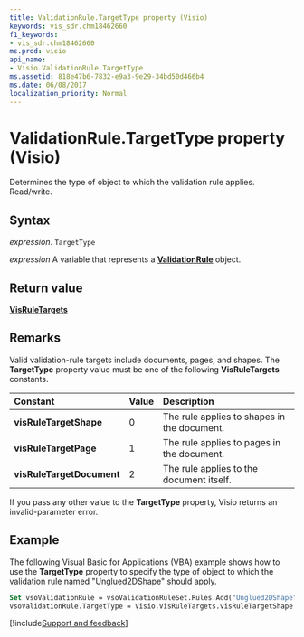 ```yaml
---
title: ValidationRule.TargetType property (Visio)
keywords: vis_sdr.chm18462660
f1_keywords:
- vis_sdr.chm18462660
ms.prod: visio
api_name:
- Visio.ValidationRule.TargetType
ms.assetid: 818e47b6-7832-e9a3-9e29-34bd50d466b4
ms.date: 06/08/2017
localization_priority: Normal
---
```



# ValidationRule.TargetType property (Visio)

Determines the type of object to which the validation rule applies. Read/write.


## Syntax

_expression_. `TargetType`

_expression_ A variable that represents a **[ValidationRule](Visio.ValidationRule.md)** object.


## Return value

 **[VisRuleTargets](Visio.VisRuleTargets.md)**


## Remarks

Valid validation-rule targets include documents, pages, and shapes. The  **TargetType** property value must be one of the following **VisRuleTargets** constants.



|Constant|Value|Description|
|:-----|:-----|:-----|
| **visRuleTargetShape**|0|The rule applies to shapes in the document.|
| **visRuleTargetPage**|1|The rule applies to pages in the document.|
| **visRuleTargetDocument**|2|The rule applies to the document itself.|

If you pass any other value to the  **TargetType** property, Visio returns an invalid-parameter error.


## Example

The following Visual Basic for Applications (VBA) example shows how to use the  **TargetType** property to specify the type of object to which the validation rule named "Unglued2DShape" should apply.


```vb
Set vsoValidationRule = vsoValidationRuleSet.Rules.Add("Unglued2DShape")
vsoValidationRule.TargetType = Visio.VisRuleTargets.visRuleTargetShape
```

[!include[Support and feedback](~/includes/feedback-boilerplate.md)]